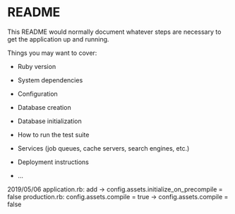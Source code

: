 # README

This README would normally document whatever steps are necessary to get the
application up and running.

Things you may want to cover:

* Ruby version

* System dependencies

* Configuration

* Database creation

* Database initialization

* How to run the test suite

* Services (job queues, cache servers, search engines, etc.)

* Deployment instructions

* ...

2019/05/06
application.rb: add -> config.assets.initialize_on_precompile = false
production.rb: config.assets.compile = true ->   config.assets.compile = false
